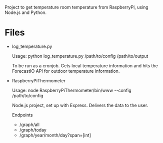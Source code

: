 Project to get temperature room temperature from RaspberryPi, using Node.js and Python.

Files
=====

* log_temperature.py

	Usage: python log_temperature.py /path/to/config /path/to/output

	To be run as a cronjob. Gets local temperature information and hits the ForecastIO API for outdoor temperature information.

* RaspberryPiThermometer 

    Usage: node RaspberryPiThermometer/bin/www --config /path/to/config

	Node.js project, set up with Express. Delivers the data to the user.
	
	Endpoints
	
	* /graph/all
	* /graph/today
	* /graph/year/month/day?span=[int]
